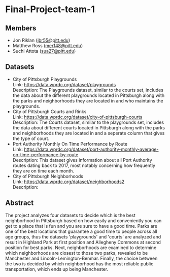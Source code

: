 # Final-Project-team-1
## Members
* Jon Riklan  (jbr55@pitt.edu)
* Matthew Ross (mer148@pitt.edu) 
* Suchi Attota (sua27@pitt.edu)
## Datasets
* City of Pittsburgh Playgrounds  
Link: https://data.wprdc.org/dataset/playgrounds  
Description: The Playgrounds dataset, similar to the courts set, includes the data about the different playgrounds located in Pittsburgh along with the parks and neighborhoods they are located in and who maintains the playgrounds.  
* City of Pittsburgh Courts and Rinks  
Link: https://data.wprdc.org/dataset/city-of-pittsburgh-courts  
Description: The Courts dataset, similar to the playgrounds set, includes the data about different courts located in Pittsburgh along with the parks and neighborhoods they are located in and a seperate column that gives the type of court.  
* Port Authority Monthly On Time Performance by Route  
Link: https://data.wprdc.org/dataset/port-authority-monthly-average-on-time-performance-by-route  
Description: This dataset gives information about all Port Authority routes dating back to 2017, most notably concerning how frequently they are on time each month.
* City of Pittsburgh Neighborhoods  
Link: https://data.wprdc.org/dataset/neighborhoods2  
Description:
## Abstract
The project analyzes four datasets to decide which is the best neighborhood in Pittsburgh based on how easily and conveniently you can get to a place that is fun and you are sure to have a good time. Parks are one of the best locations that guarantee a good time to people across all age groups, thus the datasets 'playgrounds' and 'courts' are analyzed and result in Highland Park at first position and Allegheny Commons at second position for best parks. Next, neighborhoods are examined to determine which neighborhoods are closest to those two parks, revealed to be Manchester and Lincoln-Lemington-Benmar. Finally, the choice between the two is decided by which neighborhood has the most reliable public transportation, which ends up being Manchester.
